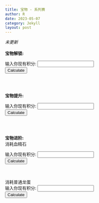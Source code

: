 ```yaml
---
title: 宝物 - 系列赛
author: R
date: 2023-05-07
category: Jekyll
layout: post
---
```


*未更新*<br>
<br>
**宝物解锁:**
<form>
  <label for="points_unlock">输入你现有积分:</label>
  <input type="number" id="points_unlock" name="points_unlock" min="0" step="1">
  <br>
  <button type="button" onclick="calculate_hours_unlock()">Calculate</button>
</form>

<div id="result_unlock"></div>

<script>
function calculate_hours_unlock() {
  var points_unlock = document.getElementById("points_unlock").value;
  if (points_unlock < 0) {
    alert("巧克力 你分是负的嘛?");
    return;
  }
  var hours_unlock = (6000 - points_unlock)/5;
  var hours_unlock_int = Math.ceil(hours_unlock); // Round up to the nearest integer
  document.getElementById("result_unlock").textContent = "还需要使用加速 " + hours_unlock_int + "小时";
}

var input = document.getElementById("points_unlock");
input.addEventListener("keydown", function(event) {
  if (event.key === "Enter") {
    event.preventDefault();
    calculate_hours_unlock();
  }
});
</script>

<br>
<br>


**宝物提升:**
<form>
  <label for="points_upgrade_turtle">输入你现有积分:</label>
  <input type="number" id="points_upgrade_turtle" name="points_upgrade_turtle" min="0" step="1">
  <br>
  <button type="button" onclick="calculate_upgrade_turtle()">Calculate</button>
</form>

<div id="result_upgrade_turtle"></div>

<script>
function calculate_upgrade_turtle() {
  var points_upgrade_turtle = document.getElementById("points_upgrade_turtle").value;
    if (points_upgrade_turtle < 0) {
    alert("巧克力 你分是负的嘛?");
    return;
  }
  var upgrade_turtle = (10000 - points_upgrade_turtle)/150;
  var upgrade_turtle_int = Math.ceil(upgrade_turtle); // Round up to the nearest integer
  document.getElementById("result_upgrade_turtle").textContent = "还需要使用黄金龟 " + upgrade_turtle_int + "个";
}

var input = document.getElementById("points_upgrade_turtle");
input.addEventListener("keydown", function(event) {
  if (event.key === "Enter") {
    event.preventDefault();
    calculate_upgrade_turtle();
  }
});
</script>

<br>
<br>


**宝物进阶:**
<br>
消耗血精石
<br>

<form>
  <label for="points_advance_stones">输入你现有积分:</label>
  <input type="number" id="points_advance_stones" name="points_advance_stones" min="0" step="1">
  <br>
  <button type="button" onclick="calculate_advance_stones()">Calculate</button>
</form>

<div id="result_advance_stones"></div>

<script>
function calculate_advance_stones() {
  var points_advance_stones = document.getElementById("points_advance_stones").value;
    if (points_advance_stones < 0) {
    alert("巧克力 你分是负的嘛?");
    return;
  }  
  var advance_stones = (15600 - points_advance_stones)/25;
  var advance_stones_int = Math.ceil(advance_stones); // Round up to the nearest integer
  document.getElementById("result_advance_stones").textContent = "还需要消耗" + advance_stones_int + "个";
}

var input = document.getElementById("points_advance_stones");
input.addEventListener("keydown", function(event) {
  if (event.key === "Enter") {
    event.preventDefault();
    calculate_advance_stones();
  }
});
</script>

<br>
<br>
消耗普通龙蛋
<form>
  <label for="points_advance_eggs">输入你现有积分:</label>
  <input type="number" id="points_advance_eggs" name="points_advance_eggs" min="0" step="1">
  <br>
  <button type="button" onclick="calculate_advance_eggs()">Calculate</button>
</form>

<div id="result_advance_eggs"></div>

<script>
function calculate_advance_eggs() {
  var points_advance_eggs = document.getElementById("points_advance_eggs").value;
    if (points_advance_eggs < 0) {
    alert("巧克力 你分是负的嘛?");
    return;
  }    
  var advance_eggs = (15600 - points_advance_eggs)/300;
  var advance_eggs_int = Math.ceil(advance_eggs); // Round up to the nearest integer
  document.getElementById("result_advance_eggs").textContent = "还需要使用普通龙蛋 " + advance_eggs_int + "个";
}

var input = document.getElementById("points_advance_eggs");
input.addEventListener("keydown", function(event) {
  if (event.key === "Enter") {
    event.preventDefault();
    calculate_advance_eggs();
  }
});
</script>

<br>
<br>
